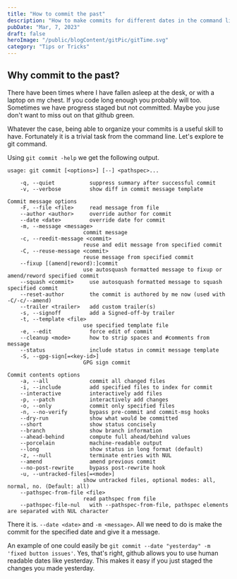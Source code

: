 ```yaml
---
title: "How to commit the past"
description: "How to make commits for different dates in the command line. Make yesterdays commit today."
pubDate: "Mar, 7, 2023"
draft: false
heroImage: "/public/blogContent/gitPic/gitTime.svg"
category: "Tips or Tricks"
---
```

## Why commit to the past?

There have been times where I have fallen asleep at the desk, or with a laptop on my chest. 
If you code long enough you probably will too. Sometimes we have progress staged but not committed.
Maybe you juse don't want to miss out on that github green. 

Whatever the case, being able to organize your commits is a useful skill to have.
Fortunately it is a trivial task from the command line. Let's explore te git command.

Using `git commit -help` we get the following output.



    usage: git commit [<options>] [--] <pathspec>...

        -q, --quiet           suppress summary after successful commit
        -v, --verbose         show diff in commit message template

    Commit message options
        -F, --file <file>     read message from file
        --author <author>     override author for commit
        --date <date>         override date for commit
        -m, --message <message>
                            commit message
        -c, --reedit-message <commit>
                            reuse and edit message from specified commit
        -C, --reuse-message <commit>
                            reuse message from specified commit
        --fixup [(amend|reword):]commit
                            use autosquash formatted message to fixup or amend/reword specified commit
        --squash <commit>     use autosquash formatted message to squash specified commit
        --reset-author        the commit is authored by me now (used with -C/-c/--amend)
        --trailer <trailer>   add custom trailer(s)
        -s, --signoff         add a Signed-off-by trailer
        -t, --template <file>
                            use specified template file
        -e, --edit            force edit of commit
        --cleanup <mode>      how to strip spaces and #comments from message
        --status              include status in commit message template
        -S, --gpg-sign[=<key-id>]
                            GPG sign commit

    Commit contents options
        -a, --all             commit all changed files
        -i, --include         add specified files to index for commit
        --interactive         interactively add files
        -p, --patch           interactively add changes
        -o, --only            commit only specified files
        -n, --no-verify       bypass pre-commit and commit-msg hooks
        --dry-run             show what would be committed
        --short               show status concisely
        --branch              show branch information
        --ahead-behind        compute full ahead/behind values
        --porcelain           machine-readable output
        --long                show status in long format (default)
        -z, --null            terminate entries with NUL
        --amend               amend previous commit
        --no-post-rewrite     bypass post-rewrite hook
        -u, --untracked-files[=<mode>]
                            show untracked files, optional modes: all, normal, no. (Default: all)
        --pathspec-from-file <file>
                            read pathspec from file
        --pathspec-file-nul   with --pathspec-from-file, pathspec elements are separated with NUL character

There it is. `--date <date>` and `-m <message>`. All we need to do is make the commit for the specified date and give it a message.

An example of one could easily be `git commit --date "yesterday" -m 'fixed button issues'`.
Yes, that's right, github allows you to use human readable dates like yesterday. 
This makes it easy if you just staged the changes you made yesterday.